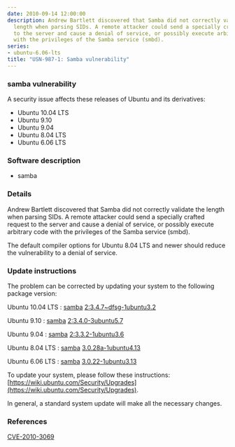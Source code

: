 ```yaml
---
date: 2010-09-14 12:00:00
description: Andrew Bartlett discovered that Samba did not correctly validate the
  length when parsing SIDs. A remote attacker could send a specially crafted request
  to the server and cause a denial of service, or possibly execute arbitrary code
  with the privileges of the Samba service (smbd).
series:
- ubuntu-6.06-lts
title: "USN-987-1: Samba vulnerability"
---
```



### samba vulnerability

A security issue affects these releases of Ubuntu and its derivatives:

* Ubuntu 10.04 LTS
* Ubuntu 9.10
* Ubuntu 9.04
* Ubuntu 8.04 LTS
* Ubuntu 6.06 LTS

### Software description

* samba 

### Details

Andrew Bartlett discovered that Samba did not correctly validate the length when parsing SIDs. A remote attacker could send a specially crafted request to the server and cause a denial of service, or possibly execute arbitrary code with the privileges of the Samba service (smbd).

The default compiler options for Ubuntu 8.04 LTS and newer should reduce the vulnerability to a denial of service. 

### Update instructions

The problem can be corrected by updating your system to the following package version:

Ubuntu 10.04 LTS
 : [samba](https://launchpad.net/ubuntu/+source/samba) <span> [2:3.4.7~dfsg-1ubuntu3.2](https://launchpad.net/ubuntu/+source/samba/2:3.4.7~dfsg-1ubuntu3.2) </span> 

Ubuntu 9.10
 : [samba](https://launchpad.net/ubuntu/+source/samba) <span> [2:3.4.0-3ubuntu5.7](https://launchpad.net/ubuntu/+source/samba/2:3.4.0-3ubuntu5.7) </span> 

Ubuntu 9.04
 : [samba](https://launchpad.net/ubuntu/+source/samba) <span> [2:3.3.2-1ubuntu3.6](https://launchpad.net/ubuntu/+source/samba/2:3.3.2-1ubuntu3.6) </span> 

Ubuntu 8.04 LTS
 : [samba](https://launchpad.net/ubuntu/+source/samba) <span> [3.0.28a-1ubuntu4.13](https://launchpad.net/ubuntu/+source/samba/3.0.28a-1ubuntu4.13) </span> 

Ubuntu 6.06 LTS
 : [samba](https://launchpad.net/ubuntu/+source/samba) <span> [3.0.22-1ubuntu3.13](https://launchpad.net/ubuntu/+source/samba/3.0.22-1ubuntu3.13) </span> 

To update your system, please follow these instructions: [https://wiki.ubuntu.com/Security/Upgrades](https://wiki.ubuntu.com/Security/Upgrades).

In general, a standard system update will make all the necessary changes. 

### References

 
 [CVE-2010-3069](http://people.ubuntu.com/~ubuntu-security/cve/CVE-2010-3069)